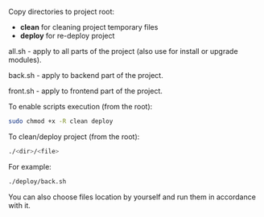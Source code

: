 Copy directories to project root:

* **clean** for cleaning project temporary files
* **deploy** for re-deploy project

all.sh - apply to all parts of the project (also use for install or upgrade modules).

back.sh - apply to backend part of the project.

front.sh - apply to frontend part of the project.

To enable scripts execution (from the root):
```bash
sudo chmod +x -R clean deploy
```

To clean/deploy project (from the root):
```bash
./<dir>/<file>
```
For example:
```bash
./deploy/back.sh
```

You can also choose files location by yourself and run them in accordance with it.
